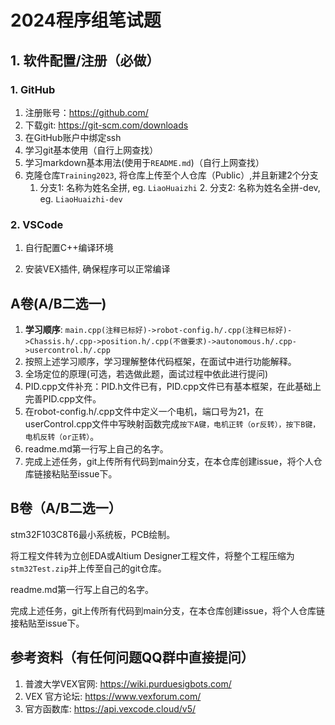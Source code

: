 # 2024程序组笔试题

## 1. 软件配置/注册（必做）
### 1. GitHub
  1. 注册账号：https://github.com/
  3. 下载git: https://git-scm.com/downloads
  4. 在GitHub账户中绑定ssh
  5. 学习git基本使用（自行上网查找）
  6. 学习markdown基本用法(使用于`README.md`)（自行上网查找）
  7. 克隆仓库`Training2023`, 将仓库上传至个人仓库（Public）,并且新建2个分支
        1. 分支1: 名称为姓名全拼, eg. `LiaoHuaizhi`
            2. 分支2: 名称为姓名全拼-dev, eg. `LiaoHuaizhi-dev`
### 2. VSCode

1. 自行配置C++编译环境

2. 安装VEX插件, 确保程序可以正常编译

## A卷(A/B二选一)

1. **学习顺序**: `main.cpp(注释已标好)->robot-config.h/.cpp(注释已标好)->Chassis.h/.cpp->position.h/.cpp(不做要求)->autonomous.h/.cpp->usercontrol.h/.cpp`
2. 按照上述学习顺序，学习理解整体代码框架，在面试中进行功能解释。
  3. 全场定位的原理(可选，若选做此题，面试过程中依此进行提问)
  4. PID.cpp文件补充：PID.h文件已有，PID.cpp文件已有基本框架，在此基础上完善PID.cpp文件。
  5. 在robot-config.h/.cpp文件中定义一个电机，端口号为21，在userControl.cpp文件中写映射函数完成`按下A键，电机正转（or反转），按下B键，电机反转（or正转）`。
  6. readme.md第一行写上自己的名字。
  7. 完成上述任务，git上传所有代码到main分支，在本仓库创建issue，将个人仓库链接粘贴至issue下。

## B卷（A/B二选一）

stm32F103C8T6最小系统板，PCB绘制。

将工程文件转为立创EDA或Altium Designer工程文件，将整个工程压缩为`stm32Test.zip`并上传至自己的git仓库。

readme.md第一行写上自己的名字。

完成上述任务，git上传所有代码到main分支，在本仓库创建issue，将个人仓库链接粘贴至issue下。

## 参考资料（有任何问题QQ群中直接提问）
1. 普渡大学VEX官网: https://wiki.purduesigbots.com/
2. VEX 官方论坛: https://www.vexforum.com/
3. 官方函数库: https://api.vexcode.cloud/v5/

